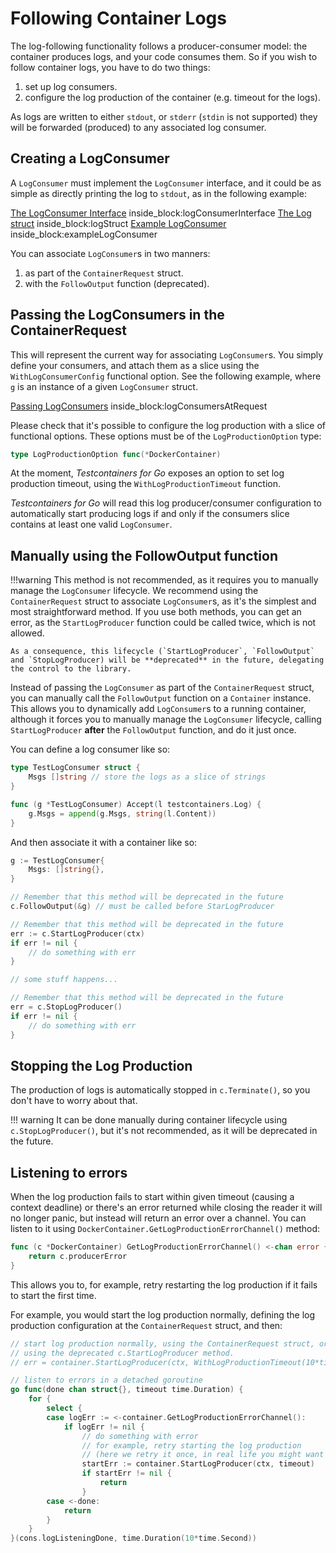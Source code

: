 # Following Container Logs

The log-following functionality follows a producer-consumer model: the container produces logs, and your code consumes them.
So if you wish to follow container logs, you have to do two things:

1. set up log consumers.
2. configure the log production of the container (e.g. timeout for the logs).

As logs are written to either `stdout`, or `stderr` (`stdin` is not supported) they will be forwarded (produced) to any associated log consumer.

## Creating a LogConsumer

A `LogConsumer` must implement the `LogConsumer` interface, and it could be as simple as directly printing the log to `stdout`,
as in the following example:

<!--codeinclude-->
[The LogConsumer Interface](../../logconsumer.go) inside_block:logConsumerInterface
[The Log struct](../../logconsumer.go) inside_block:logStruct
[Example LogConsumer](../../testing.go) inside_block:exampleLogConsumer
<!--/codeinclude-->

You can associate `LogConsumer`s in two manners:

1. as part of the `ContainerRequest` struct.
2. with the `FollowOutput` function (deprecated).

## Passing the LogConsumers in the ContainerRequest

This will represent the current way for associating `LogConsumer`s. You simply define your consumers, and attach them as a slice using the `WithLogConsumerConfig` functional option.
See the following example, where `g` is an instance of a given `LogConsumer` struct.

<!--codeinclude-->
[Passing LogConsumers](../../logconsumer_test.go) inside_block:logConsumersAtRequest
<!--/codeinclude-->

Please check that it's possible to configure the log production with a slice of functional options. These options must be of the `LogProductionOption` type:

```go
type LogProductionOption func(*DockerContainer)
```

At the moment, _Testcontainers for Go_ exposes an option to set log production timeout, using the `WithLogProductionTimeout` function.

_Testcontainers for Go_ will read this log producer/consumer configuration to automatically start producing logs if and only if the consumers slice contains at least one valid `LogConsumer`.

## Manually using the FollowOutput function

!!!warning
	This method is not recommended, as it requires you to manually manage the `LogConsumer` lifecycle.
	We recommend using the `ContainerRequest` struct to associate `LogConsumer`s, as it's the simplest and most straightforward method.
	If you use both methods, you can get an error, as the `StartLogProducer` function could be called twice, which is not allowed.

	As a consequence, this lifecycle (`StartLogProducer`, `FollowOutput` and `StopLogProducer) will be **deprecated** in the future, delegating the control to the library.

Instead of passing the `LogConsumer` as part of the `ContainerRequest` struct, you can manually call the `FollowOutput` function on a `Container` instance.
This allows you to dynamically add `LogConsumer`s to a running container, although it forces you to manually manage the `LogConsumer` lifecycle,
calling `StartLogProducer` **after** the `FollowOutput` function, and do it just once.

You can define a log consumer like so:

```go
type TestLogConsumer struct {
	Msgs []string // store the logs as a slice of strings
}

func (g *TestLogConsumer) Accept(l testcontainers.Log) {
	g.Msgs = append(g.Msgs, string(l.Content))
}
```

And then associate it with a container like so:

```go
g := TestLogConsumer{
	Msgs: []string{},
}

// Remember that this method will be deprecated in the future
c.FollowOutput(&g) // must be called before StarLogProducer

// Remember that this method will be deprecated in the future
err := c.StartLogProducer(ctx)
if err != nil {
	// do something with err
}

// some stuff happens...

// Remember that this method will be deprecated in the future
err = c.StopLogProducer()
if err != nil {
	// do something with err
}
```

## Stopping the Log Production

The production of logs is automatically stopped in `c.Terminate()`, so you don't have to worry about that.

!!! warning
	It can be done manually during container lifecycle using `c.StopLogProducer()`, but it's not recommended, as it will be deprecated in the future.

## Listening to errors

When the log production fails to start within given timeout (causing a context deadline) or there's an error returned while closing the reader it will no longer panic, but instead will return an error over a channel. You can listen to it using `DockerContainer.GetLogProductionErrorChannel()` method:

```go
func (c *DockerContainer) GetLogProductionErrorChannel() <-chan error {
	return c.producerError
}
```

This allows you to, for example, retry restarting the log production if it fails to start the first time.

For example, you would start the log production normally, defining the log production configuration at the `ContainerRequest` struct, and then:

```go
// start log production normally, using the ContainerRequest struct, or
// using the deprecated c.StartLogProducer method.
// err = container.StartLogProducer(ctx, WithLogProductionTimeout(10*time.Second))

// listen to errors in a detached goroutine
go func(done chan struct{}, timeout time.Duration) {
	for {
		select {
		case logErr := <-container.GetLogProductionErrorChannel():
			if logErr != nil {
				// do something with error
				// for example, retry starting the log production 
				// (here we retry it once, in real life you might want to retry it more times)
				startErr := container.StartLogProducer(ctx, timeout)
				if startErr != nil {
					return 
				}
		case <-done:
			return
		}
	}
}(cons.logListeningDone, time.Duration(10*time.Second))
```
